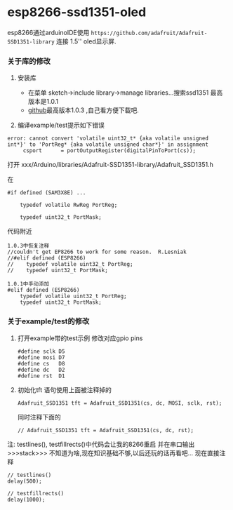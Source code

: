 # esp8266-ssd1351-oled
esp8266通过arduinoIDE使用 `https://github.com/adafruit/Adafruit-SSD1351-library` 连接 1.5'' oled显示屏.

### 关于库的修改

1. 安装库
   * 在菜单 sketch->include library->manage libraries...搜索ssd1351 最高版本是1.0.1
   * [github](https://github.com/adafruit/Adafruit-SSD1351-library)最高版本1.0.3 ,自己看方便下载吧.



2. 编译example/test提示如下错误

```
error: cannot convert 'volatile uint32_t* {aka volatile unsigned int*}' to 'PortReg* {aka volatile unsigned char*}' in assignment
     csport      = portOutputRegister(digitalPinToPort(cs));
```

打开 xxx/Arduino/libraries/Adafruit-SSD1351-library/Adafruit_SSD1351.h

在 

```
#if defined (SAM3X8E) ...

    typedef volatile RwReg PortReg;

    typedef uint32_t PortMask;
```

代码附近

``` 
1.0.3中恢复注释
//couldn't get EP8266 to work for some reason.  R.Lesniak
//#elif defined (ESP8266)
//    typedef volatile uint32_t PortReg;
//    typedef uint32_t PortMask;

1.0.1中手动添加
#elif defined (ESP8266)
    typedef volatile uint32_t PortReg;
    typedef uint32_t PortMask;
```



### 关于example/test的修改

1. 打开example带的test示例 修改对应gpio pins

   ```
   #define sclk D5
   #define mosi D7
   #define cs   D8
   #define dc   D2
   #define rst  D1
   ```

2. 初始化tft 语句使用上面被注释掉的

   `Adafruit_SSD1351 tft = Adafruit_SSD1351(cs, dc, MOSI, sclk, rst); `

   同时注释下面的

   `// Adafruit_SSD1351 tft = Adafruit_SSD1351(cs, dc, rst);`



注: testlines(), testfillrects()中代码会让我的8266重启 并在串口输出 >>>stack>>> 不知道为啥,现在知识基础不够,以后还玩的话再看吧... 现在直接注释

```
// testlines()
delay(500); 
  
// testfillrects()
delay(1000);
```

